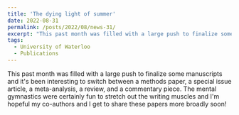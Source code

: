 ```yaml
---
title: 'The dying light of summer'
date: 2022-08-31
permalink: /posts/2022/08/news-31/
excerpt: "This past month was filled with a large push to finalize some manuscripts and it's been interesting to switch between a methods paper, a special issue article, a meta-analysis, a review, and a commentary piece. The mental gymnastics were certainly fun to stretch out the writing muscles and I'm hopeful my co-authors and I get to share these papers more broadly soon!"
tags:
  - University of Waterloo
  - Publications
---
```


This past month was filled with a large push to finalize some manuscripts and it's been interesting to switch between a methods paper, a special issue article, a meta-analysis, a review, and a commentary piece. The mental gymnastics were certainly fun to stretch out the writing muscles and I'm hopeful my co-authors and I get to share these papers more broadly soon!